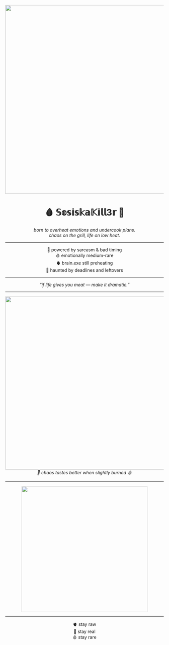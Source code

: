 <p align="center">
  <img src="https://i.pinimg.com/736x/61/54/83/61548397290a71a32ca44e5ae7695d49.jpg" width="600" />
</p>

<h1 align="center">🩸 𝕊𝕠𝕤𝕚𝕤𝕜𝕒𝕂𝕚𝕝𝕝3𝕣 🥩</h1>

<p align="center">
  <i>born to overheat emotions and undercook plans.</i><br>
  <i>chaos on the grill, life on low heat.</i>
</p>

---

<p align="center">
  🥩 powered by sarcasm & bad timing <br>
     🩸 emotionally medium-rare <br>
        🫀 brain.exe still preheating <br>
           🥩 haunted by deadlines and leftovers
</p>

---

<p align="center">
         <i>“if life gives you meat — make it dramatic.”</i>
</p>

---

<p align="center">
  <img src="https://i.pinimg.com/736x/7b/84/7e/7b847e2860c58ac54e23d496b1023bff.jpg" width="550" /><br>
        <i>🥩 chaos tastes better when slightly burned 🩸</i>
</p>

---

<p align="center">
        <img src="https://i.pinimg.com/originals/dd/be/28/ddbe283335d1967640c58c6f104a00c5.gif" width="400" /><br>
</p>

---

<p align="center">
       🫀 stay raw <br>
              🥩 stay real <br>
                     🩸 stay rare
</p>
